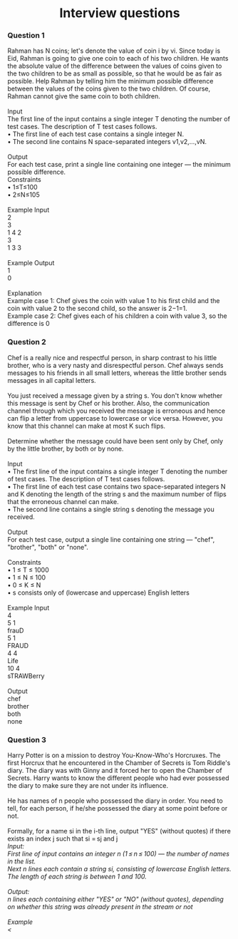 <h1 align="center">Interview questions</h1>
<h3>Question 1</h3>
Rahman has N coins; let's denote the value of coin i by vi. Since today is Eid, Rahman is going to give 
one coin to each of his two children. He wants the absolute value of the difference between the values of 
coins given to the two children to be as small as possible, so that he would be as fair as possible.
Help Rahman by telling him the minimum possible difference between the values of the coins given to 
the two children. Of course, Rahman cannot give the same coin to both children.<br><br>
Input<br>
The first line of the input contains a single integer T denoting the number of test cases. The description 
of T test cases follows.<br>
• The first line of each test case contains a single integer N.<br>
• The second line contains N space-separated integers v1,v2,…,vN.<br><br>
Output<br>
For each test case, print a single line containing one integer — the minimum possible difference.<br>
Constraints<br>
• 1≤T≤100<br>
• 2≤N≤105<br><br>
Example Input<br>
2<br>
3<br>
1 4 2<br>
3<br>
1 3 3<br><br>
Example Output<br>
1<br>
0<br><br>
Explanation<br>
Example case 1: Chef gives the coin with value 1 to his first child and the coin with value 2 to the second 
child, so the answer is 2−1=1.<br>
Example case 2: Chef gives each of his children a coin with value 3, so the difference is 0<br>
<h3>Question 2</h3>
Chef is a really nice and respectful person, in sharp contrast to his little brother, who is a very nasty and 
disrespectful person. Chef always sends messages to his friends in all small letters, whereas the little 
brother sends messages in all capital letters.<br><br>
You just received a message given by a string s. You don't know whether this message is sent by Chef or 
his brother. Also, the communication channel through which you received the message is erroneous and 
hence can flip a letter from uppercase to lowercase or vice versa. However, you know that this channel 
can make at most K such flips.<br><br>
Determine whether the message could have been sent only by Chef, only by the little brother, by both or 
by none.<br><br>
Input<br>
• The first line of the input contains a single integer T denoting the number of test cases. The 
description of T test cases follows.<br>
• The first line of each test case contains two space-separated integers N and K denoting the length of 
the string s and the maximum number of flips that the erroneous channel can make.<br>
• The second line contains a single string s denoting the message you received.<br><br>
Output<br>
For each test case, output a single line containing one string — "chef", "brother", "both" or "none".<br><br>
Constraints<br>
• 1 ≤ T ≤ 1000<br>
• 1 ≤ N ≤ 100<br>
• 0 ≤ K ≤ N<br>
• s consists only of (lowercase and uppercase) English letters<br><br>
Example
Input<br>
4<br>
5 1<br>
frauD<br>
5 1<br>
FRAUD<br>
4 4<br>
Life<br>
10 4<br>
sTRAWBerry<br><br>
Output<br>
chef<br>
brother<br>
both<br>
none<br>
<h3>Question 3</h3>
Harry Potter is on a mission to destroy You-Know-Who's Horcruxes. The first Horcrux that he 
encountered in the Chamber of Secrets is Tom Riddle's diary. The diary was with Ginny and it 
forced her to open the Chamber of Secrets. Harry wants to know the different people who had 
ever possessed the diary to make sure they are not under its influence.<br><br>
He has names of n people who possessed the diary in order. You need to tell, for each person, if 
he/she possessed the diary at some point before or not. <br><br>
Formally, for a name si in the i-th line, output "YES" (without quotes) if there exists an index j 
such that si = sj and j<i otherwise, output "NO" (without quotes).<br><br>
Input:<br>
First line of input contains an integer n (1 ≤ n ≤ 100) — the number of names in the list.<br>
Next n lines each contain a string si, consisting of lowercase English letters. The length of each 
string is between 1 and 100.<br><br>
Output:<br>
n lines each containing either "YES" or "NO" (without quotes), depending on whether this string 
was already present in the stream or not<br><br>
Example<br>
<
